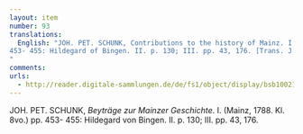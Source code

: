```yaml
---
layout: item
number: 93
translations:
  English: "JOH. PET. SCHUNK, Contributions to the history of Mainz. I. (Mainz, 1788. Kl. 8vo.) pp.
453- 455: Hildegard of Bingen. II. p. 130; III. pp. 43, 176. [Trans. J. Bock]
"
comments:
urls:
  - http://reader.digitale-sammlungen.de/de/fs1/object/display/bsb10021371_00001.html
---
```


JOH. PET. SCHUNK, <em>Beyträge zur Mainzer Geschichte</em>. I. (Mainz, 1788. Kl. 8vo.) pp. 453- 455: Hildegard von Bingen. II. p. 130; III. pp. 43, 176.
